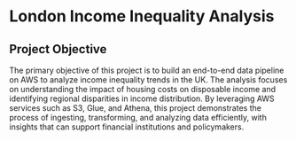 # London Income Inequality Analysis

## Project Objective

The primary objective of this project is to build an end-to-end data pipeline on AWS to analyze income inequality trends in the UK. The analysis focuses on understanding the impact of housing costs on disposable income and identifying regional disparities in income distribution. By leveraging AWS services such as S3, Glue, and Athena, this project demonstrates the process of ingesting, transforming, and analyzing data efficiently, with insights that can support financial institutions and policymakers.
